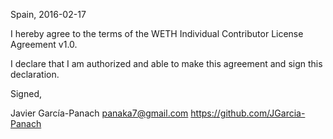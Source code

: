 Spain, 2016-02-17

I hereby agree to the terms of the WETH Individual Contributor License Agreement v1.0.

I declare that I am authorized and able to make this agreement and sign this declaration.

Signed,

Javier García-Panach panaka7@gmail.com https://github.com/JGarcia-Panach
